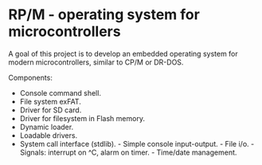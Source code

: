 # RP/M - operating system for microcontrollers

A goal of this project is to develop an embedded operating system
for modern microcontrollers, similar to CP/M or DR-DOS.

Components:
  * Console command shell.
  * File system exFAT.
  * Driver for SD card.
  * Driver for filesystem in Flash memory.
  * Dynamic loader.
  * Loadable drivers.
  * System call interface (stdlib).
        - Simple console input-output.
        - File i/o.
        - Signals: interrupt on ^C, alarm on timer.
        - Time/date management.
